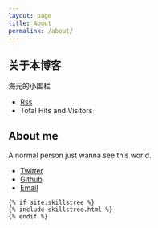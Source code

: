 ```yaml
---
layout: page
title: About
permalink: /about/
---
```

<h2>关于本博客</h2>
<p>海元的小围栏 </p>
	<p><ul class="about-list">
		<li><i class="fa fa-rss"></i><a href="{{ site.url }}/feed.xml"> Rss</a></li>
		<li><i class="fa fa-modx"></i> Total <span id="busuanzi_value_site_pv"><i class="fa fa-spinner fa-pulse"></i></span> Hits and <span id="busuanzi_value_site_uv"><i class="fa fa-spinner fa-pulse"></i></span> Visitors</li>
	</ul></p>

<h2>About me</h2>
<p>A normal person just wanna see this world. </p>
    <p><ul class="about-list">
		<li>
			<i class="fa fa-twitter"></i><a href="https://twitter.com/{{ site.twitter_username }}"> Twitter</a>
		</li>
		<li>
			<i class="fa fa-github"></i><a href="https://github.com/{{ site.github_username }}"> Github</a>
		</li>
		<li>
			<i class="fa fa-envelope"></i><a href="mailto:{{ site.email }}?subject=Hello&nbsp;{{ site.name }}"> Email</a>
		</li>
	</ul></p>

	{% if site.skillstree %}
	{% include skillstree.html %}
	{% endif %}

